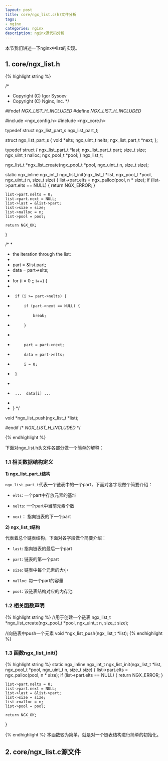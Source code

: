 ```yaml
---
layout: post
title: core/ngx_list.c(h)文件分析
tags:
- nginx
categories: nginx
description: nginx源代码分析
---
```



本节我们讲述一下nginx中list的实现。


<!-- more -->

## 1. core/ngx_list.h
{% highlight string %}

/*
 * Copyright (C) Igor Sysoev
 * Copyright (C) Nginx, Inc.
 */


#ifndef _NGX_LIST_H_INCLUDED_
#define _NGX_LIST_H_INCLUDED_


#include <ngx_config.h>
#include <ngx_core.h>


typedef struct ngx_list_part_s  ngx_list_part_t;

struct ngx_list_part_s {
    void             *elts;
    ngx_uint_t        nelts;
    ngx_list_part_t  *next;
};


typedef struct {
    ngx_list_part_t  *last;
    ngx_list_part_t   part;
    size_t            size;
    ngx_uint_t        nalloc;
    ngx_pool_t       *pool;
} ngx_list_t;


ngx_list_t *ngx_list_create(ngx_pool_t *pool, ngx_uint_t n, size_t size);

static ngx_inline ngx_int_t
ngx_list_init(ngx_list_t *list, ngx_pool_t *pool, ngx_uint_t n, size_t size)
{
    list->part.elts = ngx_palloc(pool, n * size);
    if (list->part.elts == NULL) {
        return NGX_ERROR;
    }

    list->part.nelts = 0;
    list->part.next = NULL;
    list->last = &list->part;
    list->size = size;
    list->nalloc = n;
    list->pool = pool;

    return NGX_OK;
}


/*
 *
 *  the iteration through the list:
 *
 *  part = &list.part;
 *  data = part->elts;
 *
 *  for (i = 0 ;; i++) {
 *
 *      if (i >= part->nelts) {
 *          if (part->next == NULL) {
 *              break;
 *          }
 *
 *          part = part->next;
 *          data = part->elts;
 *          i = 0;
 *      }
 *
 *      ...  data[i] ...
 *
 *  }
 */


void *ngx_list_push(ngx_list_t *list);


#endif /* _NGX_LIST_H_INCLUDED_ */

{% endhighlight %}

下面对ngx_list.h头文件各部分做一个简单的解释：


### 1.1 相关数据结构定义

**1) ngx_list_part_t结构**

```ngx_list_part_t```代表一个链表中的一个part，下面对各字段做个简要介绍：

* ```elts```: 一个part中存放元素的基址

* ```nelts```: 一个part中当前元素个数

* ```next```： 指向链表的下一个part

**2) ngx_list_t结构**

代表着总个链表结构，下面对各字段做个简要介绍：

* ```last```: 指向链表的最后一个part

* ```part```: 链表的第一个part

* ```size```: 链表中每个元素的大小

* ```nalloc```: 每一个part的容量

* ```pool```: 该链表结构对应的内存池

### 1.2 相关函数声明

{% highlight string %}
//用于创建一个链表
ngx_list_t *ngx_list_create(ngx_pool_t *pool, ngx_uint_t n, size_t size);


//向链表中push一个元素
void *ngx_list_push(ngx_list_t *list);
{% endhighlight %}

### 1.3 函数ngx_list_init()
{% highlight string %}
static ngx_inline ngx_int_t
ngx_list_init(ngx_list_t *list, ngx_pool_t *pool, ngx_uint_t n, size_t size)
{
    list->part.elts = ngx_palloc(pool, n * size);
    if (list->part.elts == NULL) {
        return NGX_ERROR;
    }

    list->part.nelts = 0;
    list->part.next = NULL;
    list->last = &list->part;
    list->size = size;
    list->nalloc = n;
    list->pool = pool;

    return NGX_OK;
}

{% endhighlight %}
本函数较为简单，就是对一个链表结构进行简单的初始化。

## 2. core/ngx_list.c源文件


<br />
<br />
<br />

